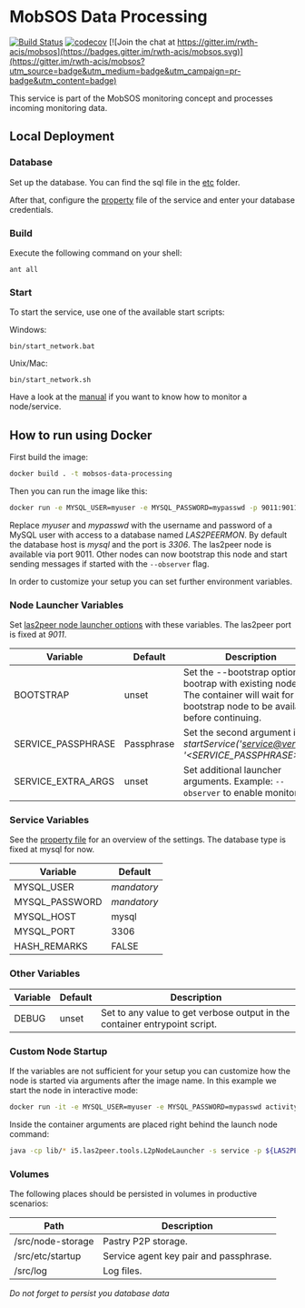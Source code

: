 # MobSOS Data Processing

[![Build Status](https://travis-ci.org/rwth-acis/mobsos-data-processing.svg?branch=master)](https://travis-ci.org/rwth-acis/mobsos-data-processing) [![codecov](https://codecov.io/gh/rwth-acis/mobsos-data-processing/branch/master/graph/badge.svg)](https://codecov.io/gh/rwth-acis/mobsos-data-processing) [![Join the chat at https://gitter.im/rwth-acis/mobsos](https://badges.gitter.im/rwth-acis/mobsos.svg)](https://gitter.im/rwth-acis/mobsos?utm_source=badge&utm_medium=badge&utm_campaign=pr-badge&utm_content=badge)

This service is part of the MobSOS monitoring concept and processes incoming monitoring data.

## Local Deployment

### Database

Set up the database. You can find the sql file in the [etc](etc) folder.

After that, configure the [property](etc/i5.las2peer.services.mobsos.dataProcessing.MobSOSDataProcessingService.properties) file of the service and enter your database credentials.

### Build

Execute the following command on your shell:

```shell
ant all
```

### Start

To start the service, use one of the available start scripts:

Windows:

```shell
bin/start_network.bat
```

Unix/Mac:
```shell
bin/start_network.sh
```

Have a look at the [manual](../../wiki/Manual) if you want to know how to monitor a node/service.

## How to run using Docker

First build the image:
```bash
docker build . -t mobsos-data-processing
```

Then you can run the image like this:

```bash
docker run -e MYSQL_USER=myuser -e MYSQL_PASSWORD=mypasswd -p 9011:9011 mobsos-data-processing
```

Replace *myuser* and *mypasswd* with the username and password of a MySQL user with access to a database named *LAS2PEERMON*.
By default the database host is *mysql* and the port is *3306*.
The las2peer node is available via port 9011.
Other nodes can now bootstrap this node and start sending messages if started with the ```--observer``` flag.

In order to customize your setup you can set further environment variables.

### Node Launcher Variables

Set [las2peer node launcher options](https://github.com/rwth-acis/las2peer-Template-Project/wiki/L2pNodeLauncher-Commands#at-start-up) with these variables.
The las2peer port is fixed at *9011*.

| Variable           | Default    | Description                                                                                                                                  |
| ------------------ | ---------- | -------------------------------------------------------------------------------------------------------------------------------------------- |
| BOOTSTRAP          | unset      | Set the --bootstrap option to bootrap with existing nodes. The container will wait for any bootstrap node to be available before continuing. |
| SERVICE_PASSPHRASE | Passphrase | Set the second argument in *startService('<service@version>', '<SERVICE_PASSPHRASE>')*.                                                      |
| SERVICE_EXTRA_ARGS | unset      | Set additional launcher arguments. Example: ```--observer``` to enable monitoring.                                                           |

### Service Variables

See the [property file](etc/i5.las2peer.services.mobsos.dataProcessing.MobSOSDataProcessingService.properties) for an overview of the settings.
The database type is fixed at mysql for now.

| Variable       | Default     |
| -------------- | ----------- |
| MYSQL_USER     | *mandatory* |
| MYSQL_PASSWORD | *mandatory* |
| MYSQL_HOST     | mysql       |
| MYSQL_PORT     | 3306        |
| HASH_REMARKS   | FALSE       |


### Other Variables

| Variable | Default | Description                                                                |
| -------- | ------- | -------------------------------------------------------------------------- |
| DEBUG    | unset   | Set to any value to get verbose output in the container entrypoint script. |

### Custom Node Startup

If the variables are not sufficient for your setup you can customize how the node is started via arguments after the image name.
In this example we start the node in interactive mode:
```bash
docker run -it -e MYSQL_USER=myuser -e MYSQL_PASSWORD=mypasswd activity-tracker startService\(\'de.rwth.dbis.acis.activitytracker.service.ActivityTrackerService@0.6.0\', \'Passphrase\'\) startWebConnector interactive
```
Inside the container arguments are placed right behind the launch node command:
```bash
java -cp lib/* i5.las2peer.tools.L2pNodeLauncher -s service -p ${LAS2PEER_PORT} <your args>
```

### Volumes

The following places should be persisted in volumes in productive scenarios:

| Path              | Description                            |
| ----------------- | -------------------------------------- |
| /src/node-storage | Pastry P2P storage.                    |
| /src/etc/startup  | Service agent key pair and passphrase. |
| /src/log          | Log files.                             |

*Do not forget to persist you database data*

